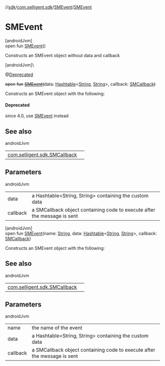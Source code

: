 //[sdk](../../../index.md)/[com.selligent.sdk](../index.md)/[SMEvent](index.md)/[SMEvent](-s-m-event.md)

# SMEvent

[androidJvm]\
open fun [SMEvent](-s-m-event.md)()

Constructs an SMEvent object without data and callback

[androidJvm]\

@[Deprecated](https://developer.android.com/reference/kotlin/java/lang/Deprecated.html)

~~open~~ ~~fun~~ [~~SMEvent~~](-s-m-event.md)~~(~~data: [Hashtable](https://developer.android.com/reference/kotlin/java/util/Hashtable.html)&lt;[String](https://developer.android.com/reference/kotlin/java/lang/String.html), [String](https://developer.android.com/reference/kotlin/java/lang/String.html)&gt;, callback: [SMCallback](../-s-m-callback/index.md)~~)~~

Constructs an SMEvent object with the following:

#### Deprecated

since 4.0, use [SMEvent](-s-m-event.md) instead

## See also

androidJvm

| | |
|---|---|
| [com.selligent.sdk.SMCallback](../-s-m-callback/index.md) |  |

## Parameters

androidJvm

| | |
|---|---|
| data | a Hashtable<String, String> containing the custom data |
| callback | a SMCallback object containing code to execute after the message is sent |

[androidJvm]\
open fun [SMEvent](-s-m-event.md)(name: [String](https://developer.android.com/reference/kotlin/java/lang/String.html), data: [Hashtable](https://developer.android.com/reference/kotlin/java/util/Hashtable.html)&lt;[String](https://developer.android.com/reference/kotlin/java/lang/String.html), [String](https://developer.android.com/reference/kotlin/java/lang/String.html)&gt;, callback: [SMCallback](../-s-m-callback/index.md))

Constructs an SMEvent object with the following:

## See also

androidJvm

| | |
|---|---|
| [com.selligent.sdk.SMCallback](../-s-m-callback/index.md) |  |

## Parameters

androidJvm

| | |
|---|---|
| name | the name of the event |
| data | a Hashtable<String, String> containing the custom data |
| callback | a SMCallback object containing code to execute after the message is sent |
